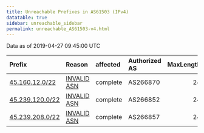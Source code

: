 ```yaml
---
title: Unreachable Prefixes in AS61503 (IPv4)
datatable: true
sidebar: unreachable_sidebar
permalink: unreachable_AS61503-v4.html
---
```


Data as of 2019-04-27 09:45:00 UTC


<div class="datatable-begin"></div>

| Prefix                                                   | Reason                                                                                                 | affected   | Authorized AS   |   MaxLength | Anchor                                         |   unreachable /24s |
|:---------------------------------------------------------|:-------------------------------------------------------------------------------------------------------|:-----------|:----------------|------------:|:-----------------------------------------------|-------------------:|
| [45.160.12.0/22](https://stat.ripe.net/45.160.12.0/22)   | [INVALID ASN](https://rpki-validator.ripe.net/announcement-preview?asn=AS61503&prefix=45.160.12.0/22)  | complete   | AS266870        |          24 | [LACNIC](unreachable_LACNIC_RPKI_Root-v4.html) |                  4 |
| [45.239.120.0/22](https://stat.ripe.net/45.239.120.0/22) | [INVALID ASN](https://rpki-validator.ripe.net/announcement-preview?asn=AS61503&prefix=45.239.120.0/22) | complete   | AS266852        |          24 | [LACNIC](unreachable_LACNIC_RPKI_Root-v4.html) |                  4 |
| [45.239.208.0/22](https://stat.ripe.net/45.239.208.0/22) | [INVALID ASN](https://rpki-validator.ripe.net/announcement-preview?asn=AS61503&prefix=45.239.208.0/22) | complete   | AS266857        |          24 | [LACNIC](unreachable_LACNIC_RPKI_Root-v4.html) |                  4 |

<div class="datatable-end"></div>